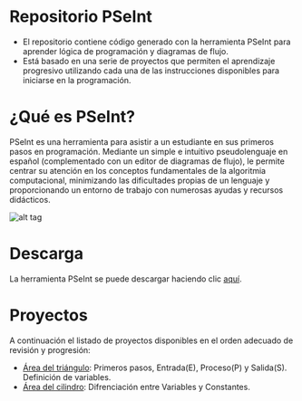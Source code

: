 # Repositorio PSeInt
- El repositorio contiene código generado con la herramienta PSeInt para aprender lógica de programación y diagramas de flujo. 
- Está basado en una serie de proyectos que permiten el aprendizaje progresivo utilizando cada una de las instrucciones disponibles para iniciarse en la programación.

# ¿Qué es PSeInt?

PSeInt es una herramienta para asistir a un estudiante en sus primeros pasos en programación. Mediante un simple e intuitivo pseudolenguaje en español (complementado con un editor de diagramas de flujo), le permite centrar su atención en los conceptos fundamentales de la algoritmia computacional, minimizando las dificultades propias de un lenguaje y proporcionando un entorno de trabajo con numerosas ayudas y recursos didácticos.

![alt tag](http://pseint.sourceforge.net/slide/screenshot01.png)

# Descarga
La herramienta PSeInt se puede descargar haciendo clic [aquí](http://pseint.sourceforge.net/).

# Proyectos
A continuación el listado de proyectos disponibles en el orden adecuado de revisión y progresión:
- [Área del triángulo](AreaTriangulo): Primeros pasos, Entrada(E), Proceso(P) y Salida(S). Definición de variables.
- [Área del cilindro](AreaCilindro): Difrenciación entre Variables y Constantes.

